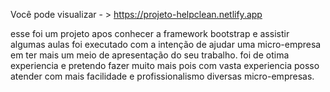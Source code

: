 
Você  pode visualizar - > https://projeto-helpclean.netlify.app


esse foi um projeto apos conhecer a framework bootstrap e assistir algumas aulas 
foi executado com a intenção de ajudar uma micro-empresa em ter mais um meio 
de apresentação do seu trabalho.
foi de otima experiencia e pretendo fazer muito mais pois com vasta experiencia posso 
atender com mais facilidade e profissionalismo diversas micro-empresas.
